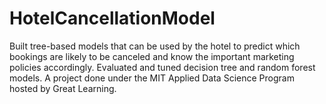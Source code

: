 # HotelCancellationModel
Built tree-based models that can be used by the hotel to predict which bookings are likely to be canceled and know the important marketing policies accordingly. Evaluated and tuned decision tree and random forest models. A project done under the MIT Applied Data Science Program hosted by Great Learning. 
